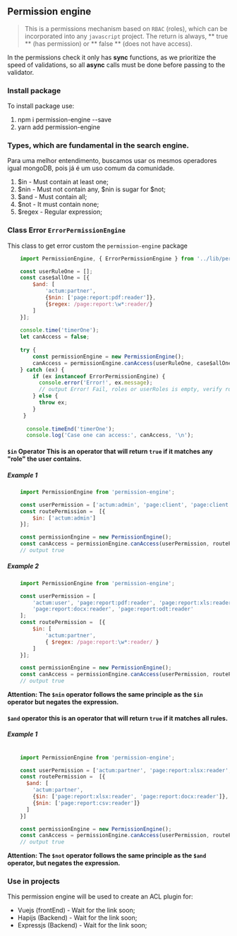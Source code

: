 ## Permission engine
> This is a permissions mechanism based on `RBAC` (roles), which can be incorporated into any `javascript` project. The return is always,
** true ** (has permission) or ** false ** (does not have access).

In the permissions check it only has **sync** functions, as we prioritize the speed of validations, so all **async** calls
must be done before passing to the validator.

### Install package

To install package use:

1. npm i permission-engine --save
2. yarn add permission-engine

### Types, which are fundamental in the search engine.
Para uma melhor entendimento, buscamos usar os mesmos operadores igual mongoDB, pois já é um uso comum da comunidade.

1. $in - Must contain at least one;
2. $nin - Must not contain any, $nin is sugar for $not;
3. $and - Must contain all;
4. $not - It must contain none;
5. $regex - Regular expression;

### Class Error `ErrorPermissionEngine`
This class to get error custom the `permission-engine` package

```javascript
    import PermissionEngine, { ErrorPermissionEngine } from '../lib/permissionEngine.js';

    const userRuleOne = [];
    const case$allOne = [{
        $and: [
            'actum:partner',
            {$nin: ['page:report:pdf:reader']},
            {$regex: /page:report:\w*:reader/}
        ]
    }];    
    
    console.time('timerOne');
    let canAccess = false;
    
    try {
        const permissionEngine = new PermissionEngine();
        canAccess = permissionEngine.canAccess(userRuleOne, case$allOne.rule);
    } catch (ex) {
        if (ex instanceof ErrorPermissionEngine) {
          console.error('Error!', ex.message);
          // output Error! Fail, roles or userRoles is empty, verify roles and try again
        } else {
          throw ex;
        }
     }
    
      console.timeEnd('timerOne');
      console.log('Case one can access:', canAccess, '\n');
```

#### `$in` Operator This is an operator that will return `true` if it matches any "role" the user contains.

##### Example 1

```javascript
    import PermissionEngine from 'permission-engine';

    const userPermission = ['actum:admin', 'page:client', 'page:client:create'];
    const routePermission =  [{
        $in: ['actum:admin']
    }];

    const permissionEngine = new PermissionEngine();
    const canAccess = permissionEngine.canAccess(userPermission, routePermission);
    // output true
```

##### Example 2
```javascript
    import PermissionEngine from 'permission-engine';

    const userPermission = [
        'actum:user', 'page:report:pdf:reader', 'page:report:xls:reader',
        'page:report:docx:reader', 'page:report:odt:reader'
    ];
    const routePermission =  [{
        $in: [
            'actum:partner',
            { $regex: /page:report:\w*:reader/ }
        ]
    }];

    const permissionEngine = new PermissionEngine();
    const canAccess = permissionEngine.canAccess(userPermission, routePermission);
    // output true
```

**Attention: The `$nin` operator follows the same principle as the `$in` operator but negates the expression.** 


#### `$and` operator this is an operator that will return `true` if it matches **all** rules.

##### Example 1
```javascript

    import PermissionEngine from 'permission-engine';

    const userPermission = ['actum:partner', 'page:report:xlsx:reader', 'page:report:docx:reader', 'page:report:pdf:reader'];
    const routePermission =  [{
      $and: [
        'actum:partner',
        {$in: ['page:report:xlsx:reader', 'page:report:docx:reader']},
        {$nin: ['page:report:csv:reader']}
      ]
    }]

    const permissionEngine = new PermissionEngine();
    const canAccess = permissionEngine.canAccess(userPermission, routePermission);
    // output true
```

**Attention: The `$not` operator follows the same principle as the `$and` operator, but negates the expression.**


### Use in projects 

This permission engine will be used to create an ACL plugin for:

* Vuejs (frontEnd) - Wait for the link soon;
* Hapijs (Backend) - Wait for the link soon;
* Expressjs (Backend) - Wait for the link soon;